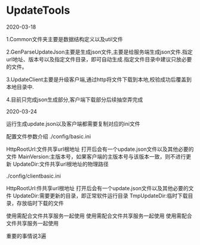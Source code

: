 # UpdateTools
2020-03-18

1.Common文件夹主要是数据结构定义以及util文件

2.GenParseUpdateJson主要是生成json文件,主要是给服务端生成json文件.指定url地址、版本号以及指定文件目录，即可自动生成.指定文件目录中建议只放必要的文件。

3.UpdateClient主要是升级客户端,通过http将文件下载到本地,校验成功后覆盖到本地目录中.

4.目前只完成json生成部分,客户端下载部分后续抽空弄完成

2020-03-24

运行生成update.json以及客户端都需要复制对应的ini文件

配置文件参数介绍
./config/basic.ini

HttpRootUrl:文件共享url根地址 打开后会有一个update.json文件以及其他必要的文件
MainVersion:主版本号，如果客户端的主版本号与该版本一致，则不进行更新
UpdateDir:文件共享url根地址的物理路径


./config/clientbasic.ini

HttpRootUrl:件共享url根地址 打开后会有一个update.json文件以及其他必要的文件
UpdateDir:需要更新的目录，即正常软件运行目录
TmpUpdateDir:临时下载目录，存放临时下载的文件

使用需配合文件共享服务一起使用
使用需配合文件共享服务一起使用
使用需配合文件共享服务一起使用

重要的事情说3遍
